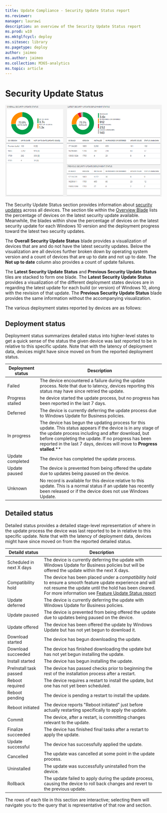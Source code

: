 ```yaml
---
title: Update Compliance - Security Update Status report
ms.reviewer: 
manager: laurawi
description: an overview of the Security Update Status report
ms.prod: w10
ms.mktglfcycl: deploy
ms.sitesec: library
ms.pagetype: deploy
author: jaimeo
ms.author: jaimeo
ms.collection: M365-analytics
ms.topic: article
---
```


# Security Update Status

![The Security Update Status report](images/UC_workspace_SU_status.png)

The Security Update Status section provides information about [security updates](waas-quick-start.md#definitions) across all devices. The section tile within the [Overview Blade](update-compliance-using.md#overview-blade) lists the percentage of devices on the latest security update available. Meanwhile, the blades within show the percentage of devices on the latest security update for each Windows 10 version and the deployment progress toward the latest two security updates.  

The **Overall Security Update Status** blade provides a visualization of devices that are and do not have the latest security updates. Below the visualization are all devices further broken down by operating system version and a count of devices that are up to date and not up to date. The **Not up to date** column also provides a count of update failures.
 
The **Latest Security Update Status** and **Previous Security Update Status** tiles are stacked to form one blade. The **Latest Security Update Status** provides a visualization of the different deployment states devices are in regarding the latest update for each build (or version) of Windows 10, along with the revision of that update. The **Previous Security Update Status** blade provides the same information without the accompanying visualization. 

The various deployment states reported by devices are as follows:

## Deployment status
Deployment status summarizes detailed status into higher-level states to get a quick sense of the status the given device was last reported to be in relative to this specific update. Note that with the latency of deployment data, devices might have since moved on from the reported deployment status.  

|Deployment status    |Description  |
|---------|---------|
|Failed     |  The device encountered a failure during the update process. Note that due to latency, devices reporting this status may have since retried the update.        |
|Progress stalled     | he device started the update process, but no progress has been reported in the last 7 days.        |
|Deferred     |   The device is currently deferring the update process due to Windows Update for Business policies.      |
|In progress     | The device has begun the updating process for this update. This status appears if the device is in any stage of the update process including and after download, but before completing the update. If no progress has been reported in the last 7 days, devices will move to **Progress stalled**.**         |
|Update completed     |  The device has completed the update process.        |
|Update paused     |  The device is prevented from being offered the update due to updates being paused on the device.       |
|Unknown     | No record is available for this device relative to this update. This is a normal status if an update has recently been released or if the device does not use Windows Update.  |


## Detailed status
Detailed status provides a detailed stage-level representation of where in the update process the device was last reported to be in relative to this specific update. Note that with the latency of deployment data, devices might have since moved on from the reported detailed status.


|Detaild status  |Description  |
|---------|---------|
|Scheduled in next X days     |  The device is currently deferring the update with Windows Update for Business policies but will be offered the update within the next X days.       |
|Compatibility hold     |  The device has been placed under a *compatibility hold* to ensure a smooth feature update experience and will not resume the update until the hold has been cleared. For more information see [Feature Update Status report](update-compliance-feature-update-status.md#compatibility-holds)        |
|Update deferred     |  The device is currently deferring the update with Windows Update for Business policies.       |
|Update paused     |  The device is prevented from being offered the update due to updates being paused on the device.        |
|Update offered     |  The device has been offered the update by Windows Update but has not yet begun to download it.       |
|Download started     | The device has begun downloading the update.        |
|Download succeeded     | The device has finished downloading the update but has not yet begun installing the update.         |
|Install started     |  The device has begun installing the update.       |
|PreInstall task passed     |  The device has passed checks prior to beginning the rest of the installation process after a restart.       |
|Reboot required     |  The device requires a restart to install the update, but one has not yet been scheduled.       |
|Reboot pending     |  The device is pending a restart to install the update.       |
|Reboot initiated     |  The device reports "Reboot initiated" just before actually restarting specifically to apply the update.       |
|Commit     | The device, after a restart, is committing changes relevant to the update.        |
|Finalize succeeded     | The device has finished final tasks after a restart to apply the update.        |
|Update successful     | The device has successfully applied the update.        |
|Cancelled     | The update was cancelled at some point in the update process.        |
|Uninstalled     | The update was successfully uninstalled from the device.        |
|Rollback     |  The update failed to apply during the update process, causing the device to roll back changes and revert to the previous update.       |





The rows of each tile in this section are interactive; selecting them will navigate you to the query that is representative of that row and section. 
